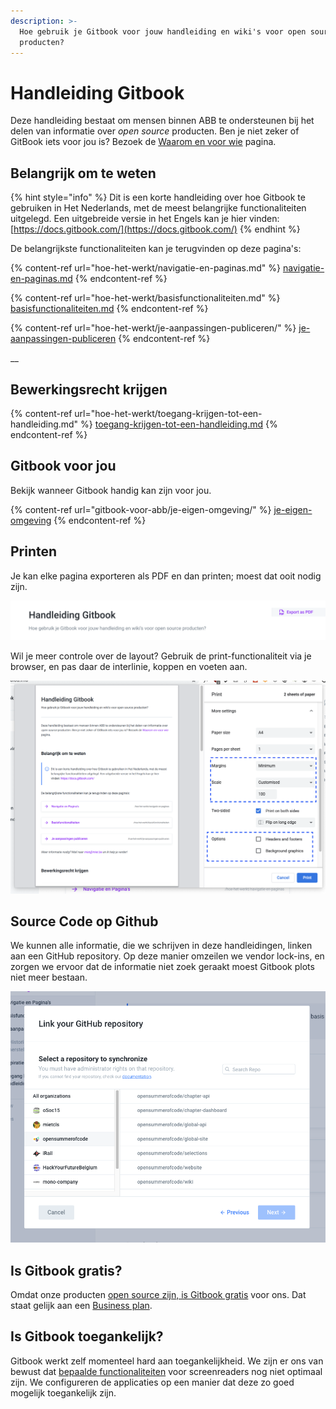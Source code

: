 ```yaml
---
description: >-
  Hoe gebruik je Gitbook voor jouw handleiding en wiki's voor open source
  producten?
---
```


# Handleiding Gitbook

Deze handleiding bestaat om mensen binnen ABB te ondersteunen bij het delen van informatie over _open source_ producten. Ben je niet zeker of GitBook iets voor jou is? Bezoek de [Waarom en voor wie](gitbook-voor-abb/waarom-en-voor-wie/) pagina.

## Belangrijk om te weten​

{% hint style="info" %}
Dit is een korte handleiding over hoe Gitbook te gebruiken in Het Nederlands, met de meest belangrijke functionaliteiten uitgelegd. Een uitgebreide versie in het Engels kan je hier vinden: [https://docs.gitbook.com/](https://docs.gitbook.com/)
{% endhint %}

De belangrijkste functionaliteiten kan je terugvinden op deze pagina's:

{% content-ref url="hoe-het-werkt/navigatie-en-paginas.md" %}
[navigatie-en-paginas.md](hoe-het-werkt/navigatie-en-paginas.md)
{% endcontent-ref %}

{% content-ref url="hoe-het-werkt/basisfunctionaliteiten.md" %}
[basisfunctionaliteiten.md](hoe-het-werkt/basisfunctionaliteiten.md)
{% endcontent-ref %}

{% content-ref url="hoe-het-werkt/je-aanpassingen-publiceren/" %}
[je-aanpassingen-publiceren](hoe-het-werkt/je-aanpassingen-publiceren/)
{% endcontent-ref %}

__

## Bewerkingsrecht krijgen

{% content-ref url="hoe-het-werkt/toegang-krijgen-tot-een-handleiding.md" %}
[toegang-krijgen-tot-een-handleiding.md](hoe-het-werkt/toegang-krijgen-tot-een-handleiding.md)
{% endcontent-ref %}

## Gitbook voor jou

Bekijk wanneer Gitbook handig kan zijn voor jou.

{% content-ref url="gitbook-voor-abb/je-eigen-omgeving/" %}
[je-eigen-omgeving](gitbook-voor-abb/je-eigen-omgeving/)
{% endcontent-ref %}

## Printen

Je kan elke pagina exporteren als PDF en dan printen; moest dat ooit nodig zijn.

![Maak bovenaan rechts een PDF van deze gitbook om te printen.](<.gitbook/assets/Screenshot 2021-06-16 at 16.15.30.png>)

&#x20;Wil je meer controle over de layout? Gebruik de print-functionaliteit via je browser, en pas daar de interlinie, koppen en voeten aan.&#x20;

![Printen in chrome met aangepaste layout.](<.gitbook/assets/Screenshot 2021-06-16 at 16.17.02.png>)

## Source Code op Github

We kunnen alle informatie, die we schrijven in deze handleidingen, linken aan een GitHub repository. Op deze manier omzeilen we vendor lock-ins, en zorgen we ervoor dat de informatie niet zoek geraakt moest Gitbook plots niet meer bestaan.

![](<.gitbook/assets/Screenshot 2021-03-05 at 15.12.32.png>)

## Is Gitbook gratis?

Omdat onze producten [open source zijn, is Gitbook gratis](https://docs.gitbook.com/pricing/plans) voor ons. Dat staat gelijk aan een [Business plan](https://docs.gitbook.com/pricing/plans#business-plan).

## Is Gitbook toegankelijk?

Gitbook werkt zelf momenteel hard aan toegankelijkheid. We zijn er ons van bewust dat [bepaalde functionaliteiten](https://www.w3.org/TR/WCAG21/) voor screenreaders nog niet optimaal zijn. We configureren de applicaties op een manier dat deze zo goed mogelijk toegankelijk zijn.
